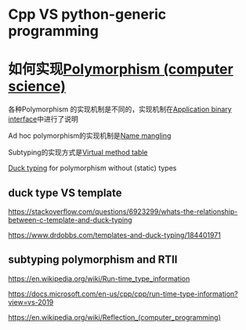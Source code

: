 # Cpp VS python-generic programming

# 如何实现[Polymorphism (computer science)](https://en.wikipedia.org/wiki/Polymorphism_(computer_science))

各种Polymorphism 的实现机制是不同的，实现机制在[Application binary interface](https://en.wikipedia.org/wiki/Application_binary_interface)中进行了说明

Ad hoc polymorphism的实现机制是[Name mangling](https://en.wikipedia.org/wiki/Name_mangling)

Subtyping的实现方式是[Virtual method table](https://en.wikipedia.org/wiki/Virtual_method_table)

[Duck typing](https://en.wikipedia.org/wiki/Duck_typing) for polymorphism without (static) types

## duck type VS template

https://stackoverflow.com/questions/6923299/whats-the-relationship-between-c-template-and-duck-typing

https://www.drdobbs.com/templates-and-duck-typing/184401971


## subtyping polymorphism and RTII

https://en.wikipedia.org/wiki/Run-time_type_information

https://docs.microsoft.com/en-us/cpp/cpp/run-time-type-information?view=vs-2019

https://en.wikipedia.org/wiki/Reflection_(computer_programming)